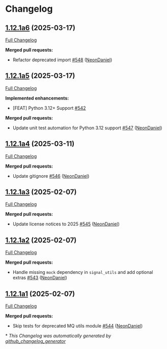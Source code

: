 # Changelog

## [1.12.1a6](https://github.com/NeonGeckoCom/neon-utils/tree/1.12.1a6) (2025-03-17)

[Full Changelog](https://github.com/NeonGeckoCom/neon-utils/compare/1.12.1a5...1.12.1a6)

**Merged pull requests:**

- Refactor deprecated import [\#548](https://github.com/NeonGeckoCom/neon-utils/pull/548) ([NeonDaniel](https://github.com/NeonDaniel))

## [1.12.1a5](https://github.com/NeonGeckoCom/neon-utils/tree/1.12.1a5) (2025-03-17)

[Full Changelog](https://github.com/NeonGeckoCom/neon-utils/compare/1.12.1a4...1.12.1a5)

**Implemented enhancements:**

- \[FEAT\] Python 3.12+ Support [\#542](https://github.com/NeonGeckoCom/neon-utils/issues/542)

**Merged pull requests:**

- Update unit test automation for Python 3.12 support [\#547](https://github.com/NeonGeckoCom/neon-utils/pull/547) ([NeonDaniel](https://github.com/NeonDaniel))

## [1.12.1a4](https://github.com/NeonGeckoCom/neon-utils/tree/1.12.1a4) (2025-03-11)

[Full Changelog](https://github.com/NeonGeckoCom/neon-utils/compare/1.12.1a3...1.12.1a4)

**Merged pull requests:**

- Update gitignore [\#546](https://github.com/NeonGeckoCom/neon-utils/pull/546) ([NeonDaniel](https://github.com/NeonDaniel))

## [1.12.1a3](https://github.com/NeonGeckoCom/neon-utils/tree/1.12.1a3) (2025-02-07)

[Full Changelog](https://github.com/NeonGeckoCom/neon-utils/compare/1.12.1a2...1.12.1a3)

**Merged pull requests:**

- Update license notices to 2025 [\#545](https://github.com/NeonGeckoCom/neon-utils/pull/545) ([NeonDaniel](https://github.com/NeonDaniel))

## [1.12.1a2](https://github.com/NeonGeckoCom/neon-utils/tree/1.12.1a2) (2025-02-07)

[Full Changelog](https://github.com/NeonGeckoCom/neon-utils/compare/1.12.1a1...1.12.1a2)

**Merged pull requests:**

- Handle missing `mock` dependency in `signal_utils` and add optional extras [\#543](https://github.com/NeonGeckoCom/neon-utils/pull/543) ([NeonDaniel](https://github.com/NeonDaniel))

## [1.12.1a1](https://github.com/NeonGeckoCom/neon-utils/tree/1.12.1a1) (2025-02-07)

[Full Changelog](https://github.com/NeonGeckoCom/neon-utils/compare/1.12.0...1.12.1a1)

**Merged pull requests:**

- Skip tests for deprecated MQ utils module [\#544](https://github.com/NeonGeckoCom/neon-utils/pull/544) ([NeonDaniel](https://github.com/NeonDaniel))



\* *This Changelog was automatically generated by [github_changelog_generator](https://github.com/github-changelog-generator/github-changelog-generator)*
